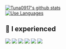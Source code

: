[![Tuna0917's github stats](https://github-readme-stats.vercel.app/api?username=Tuna0917&theme=dark)](https://github.com/anuraghazra/github-readme-stats) <br>
[![Use Languages](https://github-readme-stats.vercel.app/api/top-langs/?username=Tuna0917&layout=compact&theme=dark)](https://github.com/anuraghazra/github-readme-stats) <br>
## 🌱 I experienced

<div>
  <img src="https://img.shields.io/badge/Python-3776AB?style=flat-square&logo=Python&logoColor=white"/>
  <img src="https://img.shields.io/badge/JavaScript-F7DF1E?style=flat-square&logo=Javascript&logoColor=white"/>
  <img src="https://img.shields.io/badge/Django-092E20?style=flat-square&logo=Django&logoColor=white"/>
  <img src="https://img.shields.io/badge/Node.js-339933?style=flat-square&logo=Node.js&logoColor=white"/>
  <img src="https://img.shields.io/badge/MySQL-tomato?style=flat-square&logo=MySQL&logoColor=white"/>
  <img src="https://img.shields.io/badge/DynamoDB-4053D6?style=flat-square&logo=Amazon-DynamoDB&logoColor=white"/>
</div>



<!--
**Tuna0917/Tuna0917** is a ✨ _special_ ✨ repository because its `README.md` (this file) appears on your GitHub profile.

Here are some ideas to get you started:

- 🔭 I’m currently working on ...
- 🌱 I’m currently learning ...
- 👯 I’m looking to collaborate on ...
- 🤔 I’m looking for help with ...
- 💬 Ask me about ...
- 📫 How to reach me: ...
- 😄 Pronouns: ...
- ⚡ Fun fact: ...
-->
